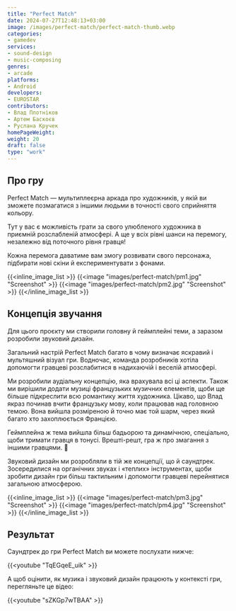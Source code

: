 ```yaml
---
title: "Perfect Match"
date: 2024-07-27T12:48:13+03:00
image: /images/perfect-match/perfect-match-thumb.webp
categories:
- gamedev
services:
- sound-design
- music-composing
genres:
- arcade
platforms:
- Android
developers:
- EUROSTAR
contributors:
- Влад Плотніков
- Артем Баскоєв
- Руслана Кручек
homePageWeight:
weight: 20
draft: false
type: "work"
---
```


## Про гру

Perfect Match — мультиплеєрна аркада про художників, у якій ви зможете позмагатися з іншими людьми в точності свого сприйняття кольору.

Тут у вас є можливість грати за свого улюбленого художника в приємній розслабленій атмосфері. А ще у всіх рівні шанси на перемогу, незалежно від поточного рівня гравця!

Кожна перемога даватиме вам змогу розвивати свого персонажа, підбирати нові скіни й експериментувати з фонами.

{{<inline_image_list >}}
{{<image "images/perfect-match/pm1.jpg" "Screenshot"  >}}
{{<image "images/perfect-match/pm2.jpg" "Screenshot"  >}}
{{</inline_image_list >}}

## Концепція звучання

Для цього проєкту ми створили головну й геймплейні теми, а заразом розробили звуковий дизайн.

Загальний настрій Perfect Match багато в чому визначає яскравий і мультяшний візуал гри. Водночас, команда розробників хотіла допомогти гравцеві розслабитися в надихаючій і веселій атмосфері.

Ми розробили аудіальну концепцію, яка врахувала всі ці аспекти. Також ми вирішили додати музиці французьких музичних елементів, щоби ще більше підкреслити всю романтику життя художника. Цікаво, що Влад якраз починав вчити французьку мову, коли працював над головною темою. Вона вийшла розміреною й точно має той шарм, через який багато хто захоплюється Францією.

Геймплейна ж тема вийшла більш бадьорою та динамічною, спеціально, щоби тримати гравця в тонусі. Врешті-решт, гра ж про змагання з іншими гравцями. 🙂

Звуковий дизайн ми розробляли в тій же концепції, що й саундтрек. Зосередилися на органічних звуках і «теплих» інструментах, щоби зробити дизайн гри більш тактильним і допомогти гравцеві перейнятися загальною атмосферою.

{{<inline_image_list >}}
{{<image "images/perfect-match/pm3.jpg" "Screenshot"  >}}
{{<image "images/perfect-match/pm4.jpg" "Screenshot"  >}}
{{</inline_image_list >}}

## Результат

Саундтрек до гри Perfect Match ви можете послухати нижче:

{{<youtube "TqEGqeE_uik" >}}

А щоб оцінити, як музика і звуковий дизайн працюють у контексті гри, перегляньте це відео:

{{<youtube "sZKGp7wTBAA" >}}
